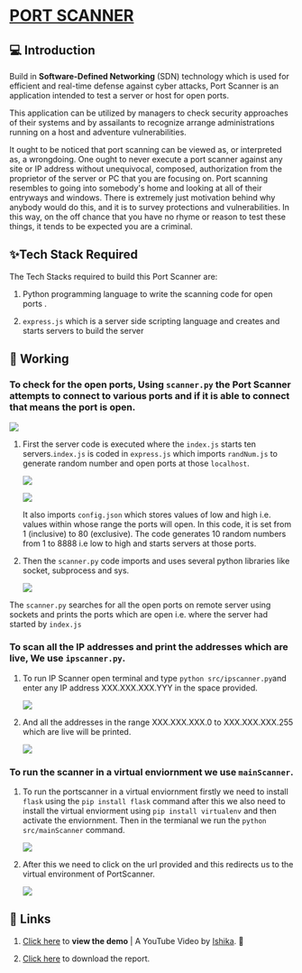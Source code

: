 #  [PORT SCANNER](https://vinitshahdeo.github.io/PortScanner/)

## 💻 Introduction

Build in **Software-Defined Networking** (SDN) technology which is used for efficient and real-time defense against cyber attacks, 
 Port Scanner is an application intended to test a server or host for open ports. 

This application can be utilized by managers to check security approaches of their systems and by assailants to recognize arrange administrations running on a host and adventure vulnerabilities.

It ought to be noticed that port scanning can be viewed as, or interpreted as, a wrongdoing. One ought to never execute a port scanner against any site or IP address without unequivocal, composed, authorization from the proprietor of the server or PC that you are focusing on. Port scanning resembles to going into somebody's home and looking at all of their entryways and windows. There is extremely just motivation behind why anybody would do this, and it is to survey protections and vulnerabilities. In this way, on the off chance that you have no rhyme or reason to test these things, it tends to be expected you are a criminal.

## ✨Tech Stack Required

The Tech Stacks required to build this Port Scanner are:

1. Python programming language to write the scanning code for open ports .

2. `express.js` which is a server side scripting language and creates and starts servers to build the server

## 📌 Working

 ### To check for the open ports, Using `scanner.py` the Port Scanner attempts to connect to various ports and if it is able to connect that means the port is open.
  

   ![](https://github.com/SSHREYA71/PortScanner/blob/feature/documentation/assets/scanner.py%20screen.png)
   
   
1. First the server code is executed where the `index.js` starts ten servers.`index.js` is coded in `express.js` which imports `randNum.js` to generate random number and open ports at those `localhost`. 


   ![](https://raw.githubusercontent.com/SSHREYA71/PortScanner/feature/documentation/assets/index.js.png)


   ![](https://raw.githubusercontent.com/SSHREYA71/PortScanner/feature/documentation/assets/randomnm.js.png)
   
    It also imports `config.json` which stores values of low and high i.e. values within whose range the ports will open. In this code, it is set from 1 (inclusive) to 80      (exclusive). The code generates 10 random numbers from 1 to 8888 i.e low to high and starts servers at those ports. 
   

2. Then the `scanner.py` code imports and uses several python libraries like socket, subprocess and sys. 


   ![](https://raw.githubusercontent.com/SSHREYA71/PortScanner/feature/documentation/assets/scanner.py.png)
   

  The `scanner.py` searches for all the open ports on remote server using sockets and prints the ports which are open i.e. where the server had started by `index.js`


  ### To scan all the IP addresses and print the addresses which are live, We use `ipscanner.py`.
  

1. To run IP Scanner open terminal and type `python src/ipscanner.py`and enter any IP address XXX.XXX.XXX.YYY in the space provided.


    ![](https://github.com/SSHREYA71/PortScanner/blob/feature/documentation/assets/ipscanner.png)
    
 
2. And all the addresses in the range XXX.XXX.XXX.0 to XXX.XXX.XXX.255   which are live will be printed.


    ![](https://github.com/SSHREYA71/PortScanner/blob/feature/documentation/assets/ipscanned.png)
   

  ### To run the scanner in a virtual enviornment we use `mainScanner`. 
  
  
1. To run the portscanner in a virtual enviornment firstly we need to install `flask` using the `pip install flask` command after this we also need to install the virtual enviorment using `pip install virtualenv` and then activate the enviornment. Then in the termianal we run the `python src/mainScanner` command.


   ![](https://github.com/SSHREYA71/PortScanner/blob/feature/documentation/assets/mainScanner.png)
   

2. After this we need to click on the url provided and this redirects us to the virtual environment of PortScanner.


   ![](https://github.com/SSHREYA71/PortScanner/blob/feature/documentation/assets/virtual%20screen.png)
   
  

## 🔗 Links


1.  [Click here](https://youtu.be/6v8yi4mLhlM) to **view the demo** | A YouTube Video by [Ishika](https://github.com/ishika1727). :raised_hands:


2.  [Click here](./Documentation.docx) to download the report.
